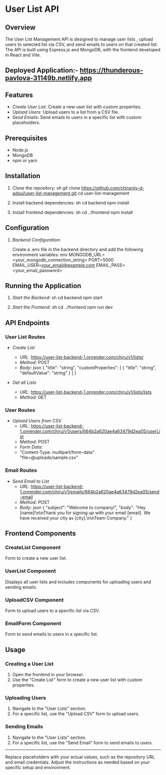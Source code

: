 # User List API

## Overview

The User List Management API is designed to manage user lists , upload users to selected list via CSV, and send emails to users on that created list. The API is built using Express.js and MongoDB, with the frontend developed in React and Vite.

## Deployed Application:- https://thunderous-pavlova-31149b.netlify.app

## Features

- *Create User List*: Create a new user list with custom properties.
- *Upload Users*: Upload users to a list from a CSV file.
- *Send Emails*: Send emails to users in a specific list with custom placeholders.

## Prerequisites

- Node.js
- MongoDB
- npm or yarn

## Installation

1. Clone the repository:
   sh
   git clone https://github.com/chiranjiv-d-adsul/user-list-management.git
   cd user-list-management
   

2. Install backend dependencies:
   sh
   cd backend
   npm install
   

3. Install frontend dependencies:
   sh
   cd ../frontend
   npm install
   

## Configuration

1. *Backend Configuration*:

   Create a .env file in the backend directory and add the following environment variables:
   env
   MONGODB_URL=<your_mongodb_connection_string>
   PORT=5000
   EMAIL_USER=<your_email@example.com>
   EMAIL_PASS=<your_email_password>
   

## Running the Application

1. *Start the Backend*:
   sh
   cd backend
   npm start
   

2. *Start the Frontend*:
   sh
   cd ../frontend
   npm run dev
   

## API Endpoints

### User List Routes

- *Create List*
  - *URL*: https://user-list-backend-1.onrender.com/chiru/v1/lists/
  - *Method*: POST
  - *Body*:
    json
    {
      "title": "string",
      "customProperties": [
        {
          "title": "string",
          "defaultValue": "string"
        }
      ]
    }
    

- *Get all Lists*
  - *URL*: https://user-list-backend-1.onrender.com/chiru/v1/lists/lists
  - *Method*: GET

### User Routes

- *Upload Users from CSV*
  - *URL*: https://user-list-backend-1.onrender.com/chiru/v1/users/664b2a620ae4a63479d2ea05/userList
  - *Method*: POST
  - *Form Data*:
  - "Content-Type: multipart/form-data" \
    "file=@uploads/sample.csv"

### Email Routes

- *Send Email to List*
  - *URL*: https://user-list-backend-1.onrender.com/chiru/v1/emails/664b2a620ae4a63479d2ea05/send-email
  - *Method*: POST
  - *Body*:
    json
  {
  "subject": "Welcome to company!",
  "body": "Hey [name]!\n\nThank you for signing up with your email [email]. We have received your city as [city].\n\nTeam Company."
}
    

## Frontend Components

### CreateList Component

Form to create a new user list.

### UserList Component

Displays all user lists and includes components for uploading users and sending emails.

### UploadCSV Component

Form to upload users to a specific list via CSV.

### EmailForm Component

Form to send emails to users in a specific list.

## Usage

### Creating a User List

1. Open the frontend in your browser.
2. Use the "Create List" form to create a new user list with custom properties.

### Uploading Users

1. Navigate to the "User Lists" section.
2. For a specific list, use the "Upload CSV" form to upload users.

### Sending Emails

1. Navigate to the "User Lists" section.
2. For a specific list, use the "Send Email" form to send emails to users.


---

Replace placeholders with your actual values, such as the repository URL and email credentials. Adjust the instructions as needed based on your specific setup and environment.


